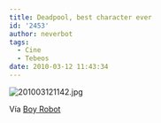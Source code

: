 ```yaml
---
title: Deadpool, best character ever
id: '2453'
author: neverbot
tags:
  - Cine
  - Tebeos
date: 2010-03-12 11:43:34
---
```


![201003121142.jpg](./201003121142.jpg)

Vía [Boy Robot](http://sharpless.tumblr.com/post/253705457/via-retconpunch-appropriate-response)